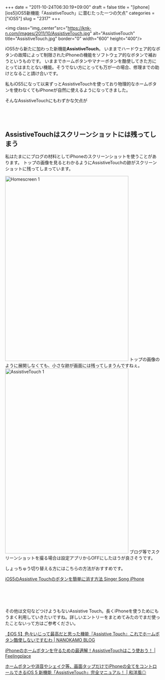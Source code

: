 +++
date = "2011-10-24T06:30:19+09:00"
draft = false
title = "[iphone][ios5]iOS5新機能「AssistiveTouch」に潜むたった一つの欠点"
categories = ["iOS5"]
slug = "2317"
+++

<img class="img_center"src="https://knk-n.com/images/2011/10/AssistiveTouch.jpg" alt="AssistiveTouch" title="AssistiveTouch.jpg" border="0" width="600" height="400"/>

iOS5から新たに加わった新機能<strong>AssistiveTouch</strong>。
いままでハードウェア的なボタンの故障によって制限されたiPhoneの機能をソフトウェア的なボタンで補おうというものです。
いままでホームボタンやマナーボタンを酷使してきた方にとってはまたとない機能。そうでない方にとっても万が一の場合、修理までの助けとなること請け合いです。

私もiOS5になって以来ずっとAssistiveTouchを使っており物理的なホームボタンを使わなくてもiPhoneが自然に使えるようになってきました。

そんなAssistiveTouchにもわずかな欠点が<!--more--><p style="margin-top: 6em;">
<h2>AssistiveTouchはスクリーンショットには残ってしまう</h2>

私はたまににブログの材料としてiPhoneのスクリーンショットを使うことがあります。
トップの画像を見るとわかるようにAssistiveTouchの跡がスクリーンショットに残ってしまっています。

<img class="img_center" src="https://knk-n.com/images/2011/10/homescreen-1.jpg" alt="Homescreen 1" title="homescreen-1.jpg" border="0" width="400" height="600" />
トップの画像のように展開しなくても、小さな跡が画面には残ってしまうんですねぇ。


<img class="img_center" src="https://knk-n.com/images/2011/10/AssistiveTouch-1.jpg" alt="AssistiveTouch 1" title="AssistiveTouch-1.jpg" width="400" height="600" />
ブログ等でスクリーンショットを撮る場合は設定アプリからOFFにしたほうが良さそうです。


しょっちゅう切り替える方にはこちらの方法がおすすめです。

<a href="http://kuracyan.net/archives/12437" target="_blank">iOS5のAssistive Touchのボタンを簡単に消す方法 Singer Song iPhone</a><a href="http://b.hatena.ne.jp/entry/http://kuracyan.net/archives/12437" target="_blank"><img src="http://b.hatena.ne.jp/entry/image/http://kuracyan.net/archives/12437" alt="" /></a>


<p style="margin-top: 6em;">
その他は文句などつけようもないAssistive Touch。長くiPhoneを使うためにもうまく利用していきたいですね。詳しいエントリーをまとめてみたのでまだ使ったことないって方はご参考ください。

<a href="http://nanokamo.com/articles/apple/iphone/ios5-assistive-touch.html" target="_blank">【iOS 5】色々いじって最高だと思った機能『Assistive Touch』これでホームボタン酷使しないですむわ | NANOKAMO BLOG</a><a href="http://b.hatena.ne.jp/entry/http://nanokamo.com/articles/apple/iphone/ios5-assistive-touch.html" target="_blank"><img src="http://b.hatena.ne.jp/entry/image/http://nanokamo.com/articles/apple/iphone/ios5-assistive-touch.html" alt="" /></a>

<p style="margin-top: 1em;">
<a href="http://www.feelingplace.com/2011/10/19/062545/" target="_blank">iPhoneのホームボタンを守るための最適解！AssistiveTouchはこう使おう！ | Feelingplace</a><a href="http://b.hatena.ne.jp/entry/http://www.feelingplace.com/2011/10/19/062545/" target="_blank"><img src="http://b.hatena.ne.jp/entry/image/http://www.feelingplace.com/2011/10/19/062545/" alt="" /></a>
<p style="margin-top: 1em;">

<a href="http://wayohoo.com/ios/beginners/ios-5-assistivetouch.html" target="_blank">ホームボタンや消音やシェイク等、画面タップだけでiPhoneの全てをコントロールできるiOS 5 新機能「AssistiveTouch」完全マニュアル！ | 和洋風◎</a><a href="http://b.hatena.ne.jp/entry/http://wayohoo.com/ios/beginners/ios-5-assistivetouch.html" target="_blank"><img src="http://b.hatena.ne.jp/entry/image/http://wayohoo.com/ios/beginners/ios-5-assistivetouch.html" alt="" /></a>
<p style="margin-top: 1em;">
